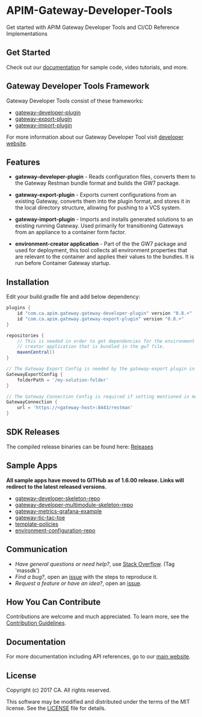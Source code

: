 # APIM-Gateway-Developer-Tools
Get started with APIM Gateway Developer Tools and CI/CD Reference Implementations

## Get Started
Check out our [documentation](https://docops.ca.com/ca-api-gateway/9-4/en/apis-and-toolkits/gateway-developer-plugin?src=contextnavpagetreemode) for sample code, video tutorials, and more.  

## Gateway Developer Tools Framework
Gateway Developer Tools consist of these frameworks:

- [gateway-developer-plugin](https://github.com/CAAPIM/gateway-developer-plugin)
- [gateway-export-plugin](https://github.com/CAAPIM/gateway-developer-plugin/tree/master/gateway-export-plugin)
- [gateway-import-plugin](https://github.com/CAAPIM/gateway-developer-plugin/tree/master/gateway-import-plugin)

For more information about our Gateway Developer Tool visit [developer website](https://docops.ca.com/ca-api-gateway/9-4/en/apis-and-toolkits/gateway-developer-plugin?src=contextnavpagetreemode).

## Features

* **gateway-developer-plugin** - Reads configuration files, converts them to the Gateway Restman bundle format and builds the GW7 package.	

* **gateway-export-plugin** - Exports current configurations from an existing Gateway, converts them into the plugin format, and stores it in the local directory structure, allowing for pushing to a VCS system.	

* **gateway-import-plugin** - Imports and installs generated solutions to an existing running Gateway. Used primarily for transitioning Gateways from an appliance to a container form factor.	

* **environment-creator application** - Part of the the GW7 package and used for deployment, this tool collects all environment properties that are relevant to the container and applies their values to the bundles. It is run before Container Gateway startup.

## Installation
Edit your build.gradle file and add below dependency:

```groovy
plugins {
    id "com.ca.apim.gateway.gateway-developer-plugin" version "0.8.+"
    id "com.ca.apim.gateway.gateway-export-plugin" version "0.8.+"
}

repositories {
    // This is needed in order to get dependencies for the environment 
    // creator application that is bundled in the gw7 file.
    mavenCentral()
}

// The Gateway Export Config is needed by the gateway-export plugin in order to export from a gateway
GatewayExportConfig {
    folderPath = '/my-solution-folder'
}

// The Gateway Connection Config is required if setting mentioned in main [build.gradle](https://github.com/ca-api-gateway-examples/gateway-developer-example/blob/master/build.gradle) is not applicable to this folder.
GatewayConnection {
    url = 'https://<gateway-host>:8443/restman'
}
```

## SDK Releases
The compiled release binaries can be found here: [Releases][Releases]

## Sample Apps
**All sample apps have moved to GITHub as of 1.6.00 release. Links will redirect to the latest released versions.**

- [gateway-developer-skeleton-repo](https://github.com/CAAPIM/gateway-developer-skeleton-repo)
- [gateway-developer-multimodule-skeleton-repo](https://github.com/CAAPIM/gateway-developer-multimodule-skeleton-repo)
- [gateway-metrics-grafana-example](https://github.com/CAAPIM/gateway-metrics-grafana-example)
- [gateway-tic-tac-toe](https://github.com/CAAPIM/gateway-tic-tac-toe)
- [template-policies](https://github.com/CAAPIM/template-policies)
- [environment-configuration-repo](https://github.com/CAAPIM/example-environment-configuration-repo)

## Communication
- *Have general questions or need help?*, use [Stack Overflow][StackOverflow]. (Tag 'massdk')
- *Find a bug?*, open an [issue][issues] with the steps to reproduce it.
- *Request a feature or have an idea?*, open an [issue][issues].

## How You Can Contribute
Contributions are welcome and much appreciated. To learn more, see the [Contribution Guidelines][contributing].

## Documentation
For more documentation including API references, go to our [main website][docs].

## License
Copyright (c) 2017 CA. All rights reserved.

This software may be modified and distributed under the terms
of the MIT license. See the [LICENSE][license-link] file for details.

[mag]: https://docops.ca.com/mag
[mas.ca.com]: http://mas.ca.com/
[docs]: http://mas.ca.com/docs/
[blog]: http://mas.ca.com/blog/
[get-started]: http://mas.ca.com/get-started
[StackOverflow]: http://stackoverflow.com/questions/tagged/massdk
[issues]: https://github.com/CAAPIM/Android-MAS-SDK/issues
[releases]: ../../releases
[contributing]: /CONTRIBUTING.md
[license-link]: /LICENSE
[video]: https://www.ca.com/us/developers/mas/videos.html
[documentation]: https://www.ca.com/us/developers/mas/docs.html
